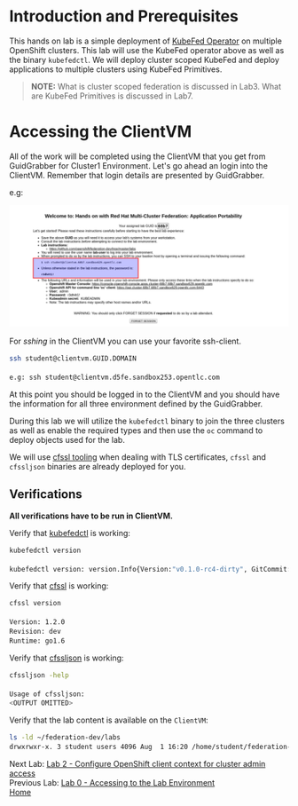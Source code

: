 <a id="markdown-introduction-and-prerequisites" name="introduction-and-prerequisites"></a>
# Introduction and Prerequisites

This hands on lab is a simple deployment of [KubeFed Operator](https://operatorhub.io/operator/kubefed-operator) on multiple OpenShift
clusters. This lab will use the KubeFed operator above as well as the binary `kubefedctl`.
We will deploy cluster scoped KubeFed and deploy applications to multiple clusters using KubeFed Primitives.

> **NOTE:** What is cluster scoped federation is discussed in Lab3. What are KubeFed Primitives is discussed in Lab7.

<a id="markdown-accessing-the-clientvm" name="accessing-the-clientvm"></a>
# Accessing the ClientVM
All of the work will be completed using the ClientVM that you get from GuidGrabber for Cluster1 Environment. Let's go ahead an login into the ClientVM. Remember that login details are presented by GuidGrabber.

e.g:

![SSH Details GuidGrabber](assets/ssh-details-gg.png)

For *sshing* in the ClientVM you can use your favorite ssh-client.

~~~sh
ssh student@clientvm.GUID.DOMAIN

e.g: ssh student@clientvm.d5fe.sandbox253.opentlc.com
~~~

At this point you should be logged in to the ClientVM and you should have the information for all three environment defined by the GuidGrabber.

During this lab we will utilize the `kubefedctl` binary to join the three clusters
as well as enable the required types and then use the `oc` command to deploy objects used for the lab.

We will use [cfssl tooling](https://cfssl.org/) when dealing with TLS certificates, `cfssl` and `cfssljson` binaries are already deployed for you.

<a id="markdown-verifications" name="verifications"></a>
## Verifications

**All verifications have to be run in ClientVM.**

Verify that [kubefedctl](https://github.com/kubernetes-sigs/kubefed/blob/master/docs/userguide.md#kubefedctl-cli) is working:

~~~sh
kubefedctl version

kubefedctl version: version.Info{Version:"v0.1.0-rc4-dirty", GitCommit:"2dbec10d6bef12ebcd21744ccb50eb4e8cfcfeaa", GitTreeState:"dirty", BuildDate:"2019-07-19T23:38:14Z", GoVersion:"go1.12.5", Compiler:"gc", Platform:"linux/amd64"}
~~~

Verify that [cfssl](https://github.com/cloudflare/cfssl/blob/master/README.md#using-the-command-line-tool) is working:

~~~sh
cfssl version

Version: 1.2.0
Revision: dev
Runtime: go1.6
~~~

Verify that [cfssljson](https://github.com/cloudflare/cfssl/blob/master/README.md#using-the-command-line-tool) is working:

~~~sh
cfssljson -help

Usage of cfssljson:
<OUTPUT OMITTED>
~~~

Verify that the lab content is available on the `ClientVM`:

~~~sh
ls -ld ~/federation-dev/labs
drwxrwxr-x. 3 student users 4096 Aug  1 16:20 /home/student/federation-dev/labs/
~~~

Next Lab: [Lab 2 - Configure OpenShift client context for cluster admin access](./2.md)<br>
Previous Lab: [Lab 0 - Accessing to the Lab Environment](./intro.md)<br>
[Home](./README.md)
